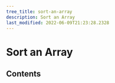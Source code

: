 ```yaml
---
tree_title: sort-an-array
description: Sort an Array
last_modified: 2022-06-09T21:23:28.2328
---
```


# Sort an Array

## Contents
